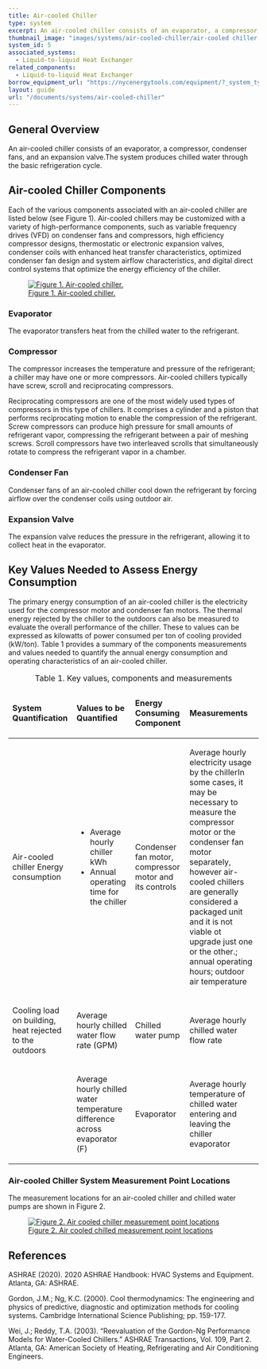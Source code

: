 ```yaml
---
title: Air-cooled Chiller 
type: system
excerpt: An air-cooled chiller consists of an evaporator, a compressor, condenser fans, and an expansion valve.The system produces chilled water through the basic refrigeration cycle.
thumbnail_image: "images/systems/air-cooled-chiller/air-cooled chiller figure 1.png"
system_id: 5
associated_systems:
  - Liquid-to-liquid Heat Exchanger
related_components:
  - Liquid-to-liquid Heat Exchanger
borrow_equipment_url: "https://nycenergytools.com/equipment/?_system_type=chilled-water-loop"
layout: guide
url: "/documents/systems/air-cooled-chiller"
---
```


## General Overview

An air-cooled chiller consists of an evaporator, a compressor, condenser fans, and an expansion valve.The system produces chilled water through the basic refrigeration cycle.

## Air-cooled Chiller Components

Each of the various components associated with an air-cooled chiller are listed below (see Figure 1). Air-cooled chillers may be customized with a variety of high-performance components, such as variable frequency drives (VFD) on condenser fans and compressors, high efficiency compressor designs, thermostatic or electronic expansion valves, condenser coils with enhanced heat transfer characteristics, optimized condenser fan design and system airflow characteristics, and digital direct control systems that optimize the energy efficiency of the chiller.

<a href="/images/systems/air-cooled-chiller/air-cooled chiller figure 1.png">
<figure class="figure">
  <img src="/images/systems/air-cooled-chiller/air-cooled chiller figure 1.png" class="figure-img img-fluid rounded" alt="Figure 1. Air-cooled chiller.">
  <figcaption class="figure-caption text-left">Figure 1. Air-cooled chiller.</figcaption>
</figure>
</a>

### Evaporator

The evaporator transfers heat from the chilled water to the refrigerant.

### Compressor

The compressor increases the temperature and pressure of the refrigerant; a chiller may have one or more compressors. Air-cooled chillers typically have screw, scroll and reciprocating compressors.  

Reciprocating compressors are one of the most widely used types of compressors in this type of chillers. It comprises a cylinder and a piston that performs reciprocating motion to enable the compression of the refrigerant. Screw compressors can produce high pressure for small amounts of refrigerant vapor, compressing the refrigerant between a pair of meshing screws. Scroll compressors have two interleaved scrolls that simultaneously rotate to compress the refrigerant vapor in a chamber.

### Condenser Fan

Condenser fans of an air-cooled chiller cool down the refrigerant by forcing airflow over the condenser coils using outdoor air.

### Expansion Valve

The expansion valve reduces the pressure in the refrigerant, allowing it to collect heat in the evaporator.

## Key Values Needed to Assess Energy Consumption

The primary energy consumption of an air-cooled chiller is the electricity used for the compressor motor and condenser fan motors. The thermal energy rejected by the chiller to the outdoors can also be measured to evaluate the overall performance of the chiller. These to values can be expressed as kilowatts of power consumed per ton of cooling provided (kW/ton). Table 1  provides a summary of the components measurements and values needed to quantify the annual energy consumption and operating characteristics of an air-cooled chiller.

<table>
    <caption>Table 1. Key values, components and measurements</caption>
    <thead>
        <tr>
            <td>
                <p><strong>System Quantification</strong></p>
            </td>
            <td>
                <p><strong>Values to be Quantified</strong></p>
            </td>
            <td>
                <p><strong>Energy Consuming Component</strong></p>
            </td>
            <td>
                <p><strong>Measurements</strong></p>
            </td>
        </tr>
    <tbody>
        <tr>
            <td>
                <p>Air-cooled chiller Energy consumption</p>
            </td>
            <td>
                <ul>
                    <li>Average hourly chiller kWh</li> 
                    <li>Annual operating time for the chiller</li>
                </ul>
            </td>
            <td>
                <p>Condenser fan motor, compressor motor and its controls</p>
            </td>
            <td>
                <p><span class="tooltip-pnp">Average hourly electricity usage by the chiller<span class="tooltiptext">In some cases, it may be necessary to measure the compressor motor or the condenser fan motor separately, however air-cooled chillers are generally considered a packaged unit and it is not viable ot upgrade just one or the other.</span></span>; annual operating hours; outdoor air temperature</p>
            </td>
        </tr>
        <tr>
            <td>
                <p>Cooling load on building, heat rejected to the outdoors</p>
            </td>
            <td>
                <p>Average hourly chilled water flow rate (GPM)</p>
            </td>
            <td>
                <p>Chilled water pump</p>
            </td>
            <td>
                <p>Average hourly chilled water flow rate</p>
            </td>
        </tr>
        <tr>
            <td>
                <p></p>
            </td>
            <td>
                <p>Average hourly chilled water temperature difference across evaporator (F)</p>
            </td>
            <td>
                <p>Evaporator</p>
            </td>
            <td>
                <p>Average hourly temperature of chilled water entering and leaving the chiller evaporator</p>
            </td>
        </tr>
    </tbody>
</table>  

### Air-cooled Chiller System Measurement Point Locations

The measurement locations for an air-cooled chiller and chilled water pumps are shown in Figure 2. 

<a href="/images/systems/air-cooled-chiller/air-cooled chiller figure 2.png">
<figure class="figure">
  <img src="/images/systems/air-cooled-chiller/air-cooled chiller figure 2.png" class="figure-img img-fluid rounded" alt="Figure 2. Air cooled chiller measurement point locations">
  <figcaption class="figure-caption text-left">Figure 2. Air cooled chilled measurement point locations</figcaption>
</figure>
</a>

## References
<!-- Must have emty line after the opeing div tag. If we use a numbered list to relate to in text citations, remove the div  -->
<div class="references">

ASHRAE (2020). 2020 ASHRAE Handbook: HVAC Systems and Equipment. Atlanta, GA: ASHRAE.

Gordon, J.M.; Ng, K.C. (2000). Cool thermodynamics: The engineering and physics of predictive, diagnostic and optimization methods for cooling systems. Cambridge International Science Publishing; pp. 159-177.

Wei, J.; Reddy, T.A. (2003). “Reevaluation of the Gordon-Ng Performance Models for Water-Cooled Chillers.” ASHRAE Transactions, Vol. 109, Part 2. Atlanta, GA: American Society of Heating, Refrigerating and Air Conditioning Engineers.

</div>
